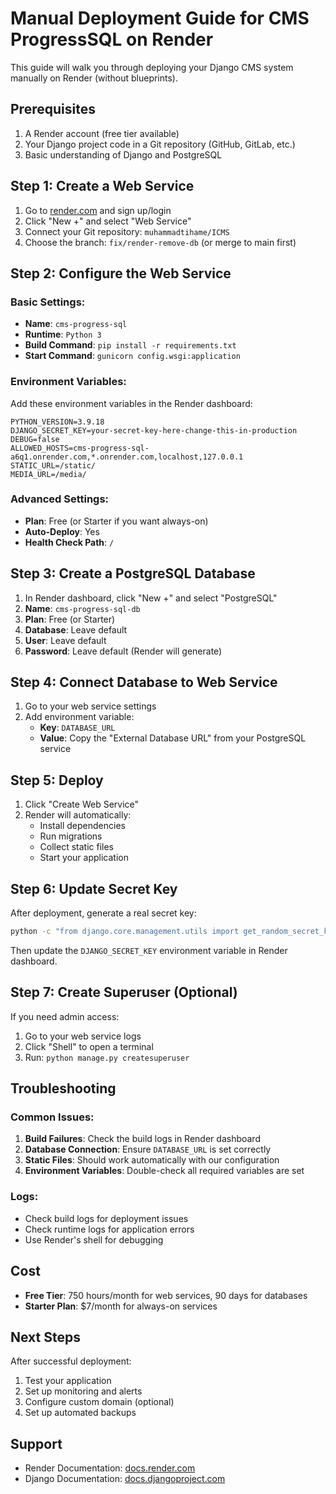 # Manual Deployment Guide for CMS ProgressSQL on Render

This guide will walk you through deploying your Django CMS system manually on Render (without blueprints).

## Prerequisites

1. A Render account (free tier available)
2. Your Django project code in a Git repository (GitHub, GitLab, etc.)
3. Basic understanding of Django and PostgreSQL

## Step 1: Create a Web Service

1. Go to [render.com](https://render.com) and sign up/login
2. Click "New +" and select "Web Service"
3. Connect your Git repository: `muhammadtihame/ICMS`
4. Choose the branch: `fix/render-remove-db` (or merge to main first)

## Step 2: Configure the Web Service

### Basic Settings:
- **Name**: `cms-progress-sql`
- **Runtime**: `Python 3`
- **Build Command**: `pip install -r requirements.txt`
- **Start Command**: `gunicorn config.wsgi:application`

### Environment Variables:
Add these environment variables in the Render dashboard:

```
PYTHON_VERSION=3.9.18
DJANGO_SECRET_KEY=your-secret-key-here-change-this-in-production
DEBUG=false
ALLOWED_HOSTS=cms-progress-sql-a6q1.onrender.com,*.onrender.com,localhost,127.0.0.1
STATIC_URL=/static/
MEDIA_URL=/media/
```

### Advanced Settings:
- **Plan**: Free (or Starter if you want always-on)
- **Auto-Deploy**: Yes
- **Health Check Path**: `/`

## Step 3: Create a PostgreSQL Database

1. In Render dashboard, click "New +" and select "PostgreSQL"
2. **Name**: `cms-progress-sql-db`
3. **Plan**: Free (or Starter)
4. **Database**: Leave default
5. **User**: Leave default
6. **Password**: Leave default (Render will generate)

## Step 4: Connect Database to Web Service

1. Go to your web service settings
2. Add environment variable:
   - **Key**: `DATABASE_URL`
   - **Value**: Copy the "External Database URL" from your PostgreSQL service

## Step 5: Deploy

1. Click "Create Web Service"
2. Render will automatically:
   - Install dependencies
   - Run migrations
   - Collect static files
   - Start your application

## Step 6: Update Secret Key

After deployment, generate a real secret key:

```bash
python -c "from django.core.management.utils import get_random_secret_key; print(get_random_secret_key())"
```

Then update the `DJANGO_SECRET_KEY` environment variable in Render dashboard.

## Step 7: Create Superuser (Optional)

If you need admin access:

1. Go to your web service logs
2. Click "Shell" to open a terminal
3. Run: `python manage.py createsuperuser`

## Troubleshooting

### Common Issues:

1. **Build Failures**: Check the build logs in Render dashboard
2. **Database Connection**: Ensure `DATABASE_URL` is set correctly
3. **Static Files**: Should work automatically with our configuration
4. **Environment Variables**: Double-check all required variables are set

### Logs:
- Check build logs for deployment issues
- Check runtime logs for application errors
- Use Render's shell for debugging

## Cost

- **Free Tier**: 750 hours/month for web services, 90 days for databases
- **Starter Plan**: $7/month for always-on services

## Next Steps

After successful deployment:
1. Test your application
2. Set up monitoring and alerts
3. Configure custom domain (optional)
4. Set up automated backups

## Support

- Render Documentation: [docs.render.com](https://docs.render.com)
- Django Documentation: [docs.djangoproject.com](https://docs.djangoproject.com)
